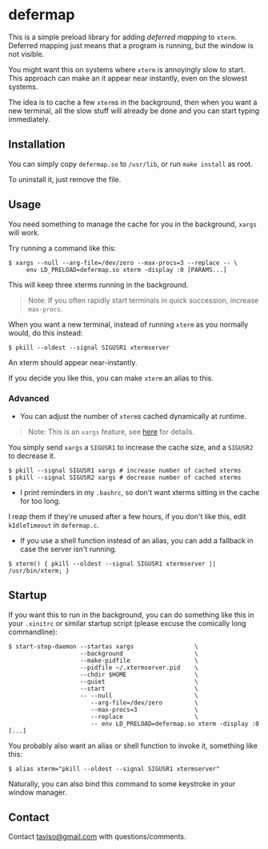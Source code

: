 # defermap

This is a simple preload library for adding *deferred mapping* to `xterm`.
Deferred mapping just means that a program is running, but the window is not
visible.

You might want this on systems where `xterm` is annoyingly slow to start. This
approach can make an it appear near instantly, even on the slowest systems.

The idea is to cache a few `xterm`s in the background, then when you want a new
terminal, all the slow stuff will already be done and you can start typing
immediately.

## Installation

You can simply copy `defermap.so` to `/usr/lib`, or run `make install` as root.

To uninstall it, just remove the file.

## Usage

You need something to manage the cache for you in the background, `xargs` will work.

Try running a command like this:

```
$ xargs --null --arg-file=/dev/zero --max-procs=3 --replace -- \
     env LD_PRELOAD=defermap.so xterm -display :0 [PARAMS...]
```

This will keep three xterms running in the background.

> Note: If you often rapidly start terminals in quick succession, increase
> `max-procs`.

When you want a new terminal, instead of running `xterm` as you normally would,
do this instead:

```
$ pkill --oldest --signal SIGUSR1 xtermserver
```

An xterm should appear near-instantly.

If you decide you like this, you can make `xterm` an alias to this.

### Advanced

- You can adjust the number of `xterm`s cached dynamically at runtime.

> Note: This is an `xargs` feature, see [here](https://www.gnu.org/software/findutils/manual/html_node/find_html/Controlling-Parallelism.html) for details.

You simply send `xargs` a `SIGUSR1` to increase the cache size, and a
`SIGUSR2` to decrease it.

```
$ pkill --signal SIGUSR1 xargs # increase number of cached xterms
$ pkill --signal SIGUSR2 xargs # decrease number of cached xterms
```

- I print reminders in my `.bashrc`, so don't want xterms sitting in the
  cache for too long.

I reap them if they're unused after a few hours, if you don't like this, edit
`kIdleTimeout` in `defermap.c`.

- If you use a shell function instead of an alias, you can add a fallback in
  case the server isn't running.

```
$ xterm() { pkill --oldest --signal SIGUSR1 xtermserver || /usr/bin/xterm; }
```

## Startup

If you want this to run in the background, you can do something like this in your
`.xinitrc` or similar startup script (please excuse the comically long
commandline):

```
$ start-stop-daemon --startas xargs                 \
                    --background                    \
                    --make-pidfile                  \
                    --pidfile ~/.xtermserver.pid    \
                    --chdir $HOME                   \
                    --quiet                         \
                    --start                         \
                    -- --null                       \
                       --arg-file=/dev/zero         \
                       --max-procs=3                \
                       --replace                    \
                       -- env LD_PRELOAD=defermap.so xterm -display :0 [...]
```

You probably also want an alias or shell function to invoke it, something like
this:

```
$ alias xterm="pkill --oldest --signal SIGUSR1 xtermserver"
```

Naturally, you can also bind this command to some keystroke in your window manager.

## Contact

Contact taviso@gmail.com with questions/comments.
